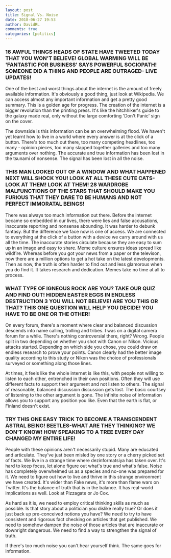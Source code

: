 ```yaml
---  
layout: post  
title: Signal Vs. Noise  
date: 2018-06-27 19:53  
author: DavidRL  
comments: true  
categories: [politics]  
---  
```

<h3>16 AWFUL THINGS HEADS OF STATE HAVE TWEETED TODAY THAT YOU WON'T BELIEVE! GLOBAL WARMING WILL BE 'FANTASTIC FOR BUSINESS' SAYS POWERFUL SOCIOPATH! SOMEONE DID A THING AND PEOPLE ARE OUTRAGED- LIVE UPDATES!</h3>  

One of the best and worst things about the internet is the amount of freely available information. It's obviously a good thing, just look at Wikipedia. We can access almost any important information and get a pretty good summary. This is a golden age for progress. The creation of the internet is a bigger revolution than the printing press. It's like the hitchhiker's guide to the galaxy made real, only without the large comforting 'Don't Panic' sign on the cover.  

<!--more-->  

The downside is this information can be an overwhelming flood. We haven't yet learnt how to live in a world where every answer is at the click of a button. There's too much out there, too many competing headlines, too many - opinion pieces, too many slapped together galleries and too many arguments over nothing. The accurate and true information has been lost in the tsunami of nonsense. The signal has been lost in all the noise.  

<h3>THIS MAN LOOKED OUT OF A WINDOW AND WHAT HAPPENED NEXT WILL SHOCK YOU! LOOK AT ALL THESE CUTE CATS- LOOK AT THEM! LOOK AT THEM! 28 WARDROBE MALFUNCTIONS OF THE STARS THAT SHOULD MAKE YOU FURIOUS THAT THEY DARE TO BE HUMANS AND NOT PERFECT IMMORATAL BEINGS!</h3>  

There was always too much information out there. Before the internet became so embedded in our lives, there were lies and false accusations, inaccurate reporting and nonsense abounding. It was harder to debunk fantasy. But the difference we face now is one of access. We are connected to everything at the click of a button with a device we carry around with us all the time. The inaccurate stories circulate because they are easy to sum up in an image and easy to share. Meme culture ensures ideas spread like wildfire. Whereas before you got your news from a paper or the televison, now there are a million options to get a hot take on the latest developments. Then as now, the truth is often harder to find out and less glamorous when you do find it. It takes research and dedication. Memes take no time at all to process.  

<h3>WHAT TYPE OF IGNEOUS ROCK ARE YOU? TAKE OUR QUIZ AND FIND OUT! HIDDEN EASTER EGGS IN ENDLESS DESTRUCTION 3 YOU WILL NOT BELIEVE! ARE YOU THIS OR THAT? THIS ONE QUESTION WILL HELP YOU DECIDE! YOU HAVE TO BE ONE OR THE OTHER!</h3>  

On every forum, there's a moment where clear and balanced discussion descends into name calling, trolling and tribes. I was on a digital camera forum for a while. There's nothing controversial there, right? Wrong. People split in two depending on whether you shot with Canon or Nikon. Vicious attacks started. Depending on which side you chose, you could draw on endless research to prove your points. Canon clearly had the better image quality according to this study or Nikon was the choice of professionals surveyed or something along those lines.  

At times, it feels like the whole internet is like this, with people not willing to listen to each other, entrenched in their own positions. Often they will use different facts to support their argument and not listen to others. The signal of reasonable, balanced discussion discussion gets lost. The basic courtsey of listening to the other argument is gone. The infinite noise of information allows you to support any position you like. Even that the earth is flat, or Finland doesn't exist.  

<h3>TRY THIS ONE EASY TRICK TO BECOME A TRANSCENDENT ASTRAL BEING! BEETLES-WHAT ARE THEY THINKING? WE DON'T KNOW! HOW SPEAKING TO A TREE EVERY DAY CHANGED MY ENTIRE LIFE!</h3>  

People with these opinions aren't necessarily stupid. Many are educated and articulate. They've just been misled by one story or a cherry picked set of facts. We live in a strange time where dezinformatsiya has taken over. It's hard to keep focus, let alone figure out what's true and what's false. Noise has completely overwhelmed us as a species and no-one was prepared for it. We need to figure out how to live and thrive in this strange environment we have created. It's wider than Fake news, it's more than flame wars on Twitter. It's the balance of truth that is in the balance. It has real-world implications as well. Look at Pizzagate or Jo Cox.  

As hard as it is, we need to employ critical thinking skills as much as possible. Is that story about a politician you dislike really true? Or does it just back up pre-conceived notions you have? We need to try to have consistent and rigorous fact checking on articles that get published. We need to somehow dampen the noise of those articles that are inaccurate or downright dangerous. We need to find a way to strengthen the signal of truth.  

If there's too much noise you can't hear yourself think. The same goes for information.  
